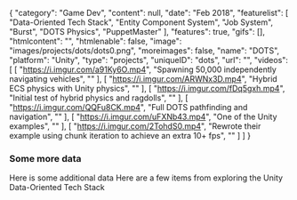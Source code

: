 {
   "category": "Game Dev",
   "content": null,
   "date": "Feb 2018",
   "featurelist": [
      "Data-Oriented Tech Stack",
      "Entity Component System",
      "Job System",
      "Burst",
      "DOTS Physics",
      "PuppetMaster"
   ],
   "features": true,
   "gifs": [],
   "htmlcontent": "",
   "htmlenable": false,
   "image": "images/projects/dots/dots0.png",
   "moreimages": false,
   "name": "DOTS",
   "platform": "Unity",
   "type": "projects",
   "uniqueID": "dots",
   "url": "",
   "videos": [
      [
         "https://i.imgur.com/a91Ky6O.mp4",
         "Spawning 50,000 independently navigating vehicles",
         ""
      ],
      [
         "https://i.imgur.com/ARWNx3D.mp4",
         "Hybrid ECS physics with Unity physics",
         ""
      ],
      [
         "https://i.imgur.com/fDq5gxh.mp4",
         "Initial test of hybrid physics and ragdolls",
         ""
      ],
      [
         "https://i.imgur.com/QQFu8CK.mp4",
         "Full DOTS pathfinding and navigation",
         ""
      ],
      [
         "https://i.imgur.com/uFXNb43.mp4",
         "One of the Unity examples",
         ""
      ],
      [
         "https://i.imgur.com/2TohdS0.mp4",
         "Rewrote their example using chunk iteration to achieve an extra 10+ fps",
         ""
      ]
   ]
}

  ### Some more data

  Here is some additional data
   Here are a few items from exploring the Unity Data-Oriented Tech Stack
